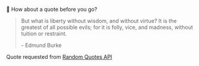 📣 How about a quote before you go?

> But what is liberty without wisdom, and without virtue? It is the greatest of all possible evils; for it is folly, vice, and madness, without tuition or restraint.
>
> <p>- Edmund Burke</p>

Quote requested from [Random Quotes API](https://github.com/lukePeavey/quotable)
